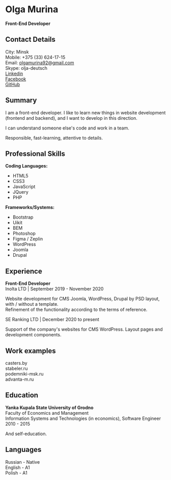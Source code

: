 # Olga Murina #

**Front-End Developer**

## Contact Details ##

City: Minsk \
Mobile: +375 (33) 624-17-15 \
Email: olgamurina92@gmail.com \
Skype: olja-deutsch \
[Linkedin](https://www.linkedin.com/in/olgamurina/) \
[Facebook](https://www.facebook.com/oljamurina/) \
[GitHub](https://github.com/olja-deutsch)

## Summary ##

I am a front-end developer. I like to learn new things in website development (frontend and backend), and I want to develop in this direction.

I can understand someone else's code and work in a team.

Responsible, fast-learning, attentive to details.

## Professional Skills ##

**Coding Languages:**
* HTML5
* CSS3
* JavaScript
* JQuery
* PHP

**Frameworks/Systems:**
* Bootstrap
* Uikit
* BEM
* Photoshop
* Figma / Zeplin
* WordPress
* Joomla
* Drupal

## Experience ##

**Front-End Developer** \
Inolta LTD | September 2019 - November 2020

Website development for CMS Joomla, WordPress, Drupal by PSD layout, with / without a template. \
Refinement of the functionality according to the terms of reference.

SE Ranking LTD | December 2020 to present

Support of the company's websites for CMS WordPress. Layout pages and development components.

## Work examples ##

casters.by \
stabeler.ru \
podemniki-msk.ru \
advanta-m.ru

## Education ##

**Yanka Kupala State University of Grodno** \
Faculty of Economics and Management \
Information Systems and Technologies (in economics), Software Engineer \
2010 - 2015

And self-education.

## Languages ##

Russian - Native \
English - A1 \
Polish - A1
